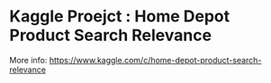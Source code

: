 # Kaggle Proejct : Home Depot Product Search Relevance
More info: https://www.kaggle.com/c/home-depot-product-search-relevance
